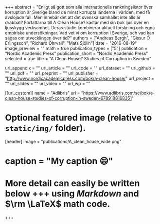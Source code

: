 +++
abstract = "Enligt så gott som alla internationella rankningslistor över korruption är Sverige bland de minst korrupta länderna i världen, med få avslöjade fall. Men innebär det att det svenska samhället inte alls är drabbat? Författarna till A Clean House? kastar med sin bok ljus över en ljusskygg verksamhet. Deras studie kombinerar aktuell forskning och egna empiriska undersökningar. Vad vet vi om korruption i Sverige, och vad kan sägas om utvecklingen över tid?"
authors = ["Andreas Bergh", "Gissur Ó Erlingsson", "Richard Öhrvall", "Mats Sjölin"]
date = "2016-08-19"
image_preview = ""
math = true
publication_types = ["5"]
publication = "Nordic Academic Press"
publication_short = "Nordic Academic Press"
selected = true
title = "A Clean House? Studies of Corruption in Sweden"

url_appendix = ""
url_article = ""
url_code = ""
url_dataset = ""
url_github = ""
url_pdf = ""
url_preprint = ""
url_publisher = "http://www.nordicacademicpress.com/bok/a-clean-house/"
url_project = ""
url_slides = ""
url_video = ""
url_wp = ""

[[url_custom]]
name = "Adlibris"
url = "https://www.adlibris.com/se/bok/a-clean-house-studies-of-corruption-in-sweden-9789188168351"

# Optional featured image (relative to `static/img/` folder).
[header]
image = "publications/A_clean_house_wide.png"
# caption = "My caption :smile:"

# More detail can easily be written below +++ using *Markdown* and $\rm \LaTeX$ math code.
+++

